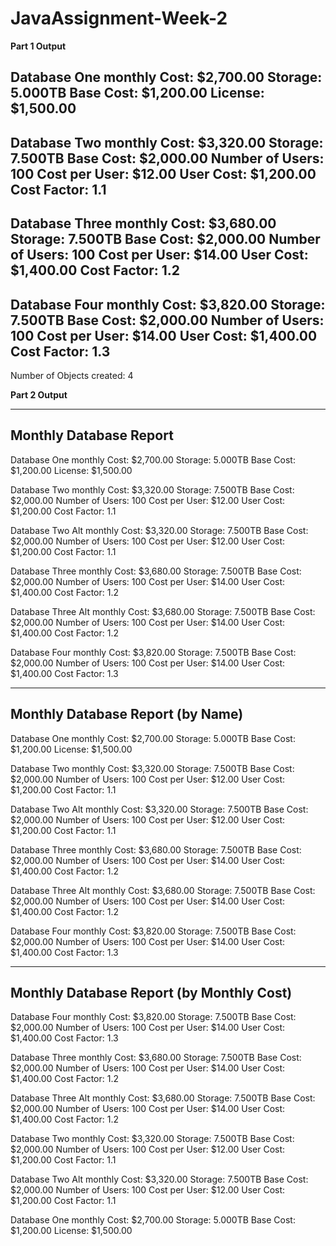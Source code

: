 # JavaAssignment-Week-2

**Part 1 Output**

Database One monthly Cost: $2,700.00
Storage: 5.000TB
Base Cost: $1,200.00
License: $1,500.00
-------------------
Database Two monthly Cost: $3,320.00
Storage: 7.500TB
Base Cost: $2,000.00
Number of Users: 100
Cost per User: $12.00
User Cost: $1,200.00
Cost Factor: 1.1
-------------------
Database Three monthly Cost: $3,680.00
Storage: 7.500TB
Base Cost: $2,000.00
Number of Users: 100
Cost per User: $14.00
User Cost: $1,400.00
Cost Factor: 1.2
-------------------
Database Four monthly Cost: $3,820.00
Storage: 7.500TB
Base Cost: $2,000.00
Number of Users: 100
Cost per User: $14.00
User Cost: $1,400.00
Cost Factor: 1.3
-------------------
Number of Objects created: 4

**Part 2 Output**

-------------------------
Monthly Database Report
-------------------------
Database One monthly Cost: $2,700.00
Storage: 5.000TB
Base Cost: $1,200.00
License: $1,500.00

Database Two monthly Cost: $3,320.00
Storage: 7.500TB
Base Cost: $2,000.00
Number of Users: 100
Cost per User: $12.00
User Cost: $1,200.00
Cost Factor: 1.1

Database Two Alt monthly Cost: $3,320.00
Storage: 7.500TB
Base Cost: $2,000.00
Number of Users: 100
Cost per User: $12.00
User Cost: $1,200.00
Cost Factor: 1.1

Database Three monthly Cost: $3,680.00
Storage: 7.500TB
Base Cost: $2,000.00
Number of Users: 100
Cost per User: $14.00
User Cost: $1,400.00
Cost Factor: 1.2

Database Three Alt monthly Cost: $3,680.00
Storage: 7.500TB
Base Cost: $2,000.00
Number of Users: 100
Cost per User: $14.00
User Cost: $1,400.00
Cost Factor: 1.2

Database Four monthly Cost: $3,820.00
Storage: 7.500TB
Base Cost: $2,000.00
Number of Users: 100
Cost per User: $14.00
User Cost: $1,400.00
Cost Factor: 1.3


-----------------------------------
Monthly Database Report (by Name)
-----------------------------------
Database One monthly Cost: $2,700.00
Storage: 5.000TB
Base Cost: $1,200.00
License: $1,500.00

Database Two monthly Cost: $3,320.00
Storage: 7.500TB
Base Cost: $2,000.00
Number of Users: 100
Cost per User: $12.00
User Cost: $1,200.00
Cost Factor: 1.1

Database Two Alt monthly Cost: $3,320.00
Storage: 7.500TB
Base Cost: $2,000.00
Number of Users: 100
Cost per User: $12.00
User Cost: $1,200.00
Cost Factor: 1.1

Database Three monthly Cost: $3,680.00
Storage: 7.500TB
Base Cost: $2,000.00
Number of Users: 100
Cost per User: $14.00
User Cost: $1,400.00
Cost Factor: 1.2

Database Three Alt monthly Cost: $3,680.00
Storage: 7.500TB
Base Cost: $2,000.00
Number of Users: 100
Cost per User: $14.00
User Cost: $1,400.00
Cost Factor: 1.2

Database Four monthly Cost: $3,820.00
Storage: 7.500TB
Base Cost: $2,000.00
Number of Users: 100
Cost per User: $14.00
User Cost: $1,400.00
Cost Factor: 1.3


-------------------------------------------
Monthly Database Report (by Monthly Cost)
-------------------------------------------
Database Four monthly Cost: $3,820.00
Storage: 7.500TB
Base Cost: $2,000.00
Number of Users: 100
Cost per User: $14.00
User Cost: $1,400.00
Cost Factor: 1.3

Database Three monthly Cost: $3,680.00
Storage: 7.500TB
Base Cost: $2,000.00
Number of Users: 100
Cost per User: $14.00
User Cost: $1,400.00
Cost Factor: 1.2

Database Three Alt monthly Cost: $3,680.00
Storage: 7.500TB
Base Cost: $2,000.00
Number of Users: 100
Cost per User: $14.00
User Cost: $1,400.00
Cost Factor: 1.2

Database Two monthly Cost: $3,320.00
Storage: 7.500TB
Base Cost: $2,000.00
Number of Users: 100
Cost per User: $12.00
User Cost: $1,200.00
Cost Factor: 1.1

Database Two Alt monthly Cost: $3,320.00
Storage: 7.500TB
Base Cost: $2,000.00
Number of Users: 100
Cost per User: $12.00
User Cost: $1,200.00
Cost Factor: 1.1

Database One monthly Cost: $2,700.00
Storage: 5.000TB
Base Cost: $1,200.00
License: $1,500.00



